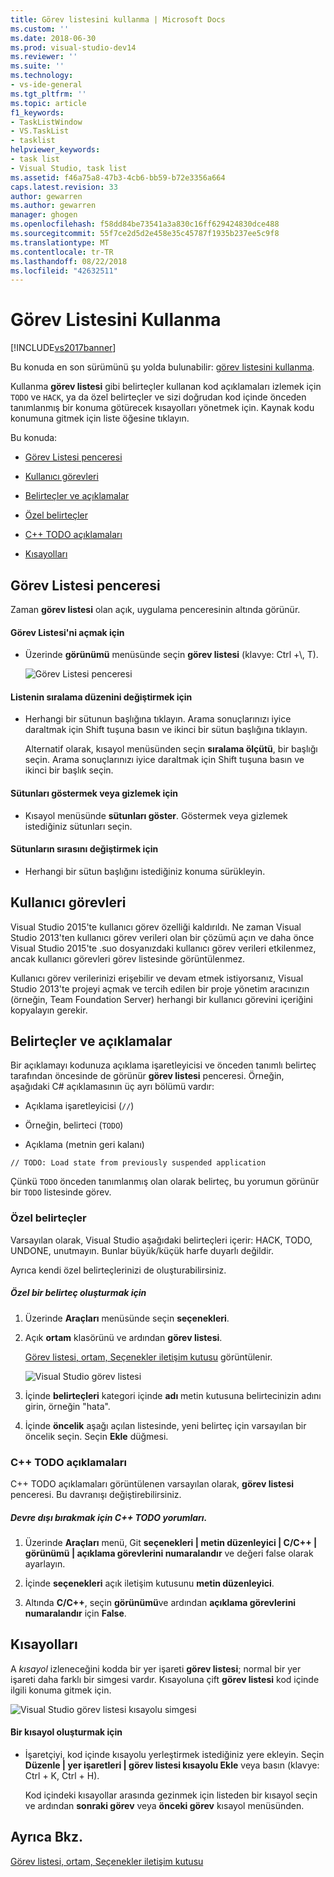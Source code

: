 ```yaml
---
title: Görev listesini kullanma | Microsoft Docs
ms.custom: ''
ms.date: 2018-06-30
ms.prod: visual-studio-dev14
ms.reviewer: ''
ms.suite: ''
ms.technology:
- vs-ide-general
ms.tgt_pltfrm: ''
ms.topic: article
f1_keywords:
- TaskListWindow
- VS.TaskList
- tasklist
helpviewer_keywords:
- task list
- Visual Studio, task list
ms.assetid: f46a75a8-47b3-4cb6-bb59-b72e3356a664
caps.latest.revision: 33
author: gewarren
ms.author: gewarren
manager: ghogen
ms.openlocfilehash: f58dd84be73541a3a830c16ff629424830dce488
ms.sourcegitcommit: 55f7ce2d5d2e458e35c45787f1935b237ee5c9f8
ms.translationtype: MT
ms.contentlocale: tr-TR
ms.lasthandoff: 08/22/2018
ms.locfileid: "42632511"
---
```

# <a name="using-the-task-list"></a>Görev Listesini Kullanma
[!INCLUDE[vs2017banner](../includes/vs2017banner.md)]

Bu konuda en son sürümünü şu yolda bulunabilir: [görev listesini kullanma](https://docs.microsoft.com/visualstudio/ide/using-the-task-list).  
  
Kullanma **görev listesi** gibi belirteçler kullanan kod açıklamaları izlemek için `TODO` ve `HACK`, ya da özel belirteçler ve sizi doğrudan kod içinde önceden tanımlanmış bir konuma götürecek kısayolları yönetmek için. Kaynak kodu konumuna gitmek için liste öğesine tıklayın.  
  
 Bu konuda:  
  
-   [Görev Listesi penceresi](../ide/using-the-task-list.md#taskListWindow)  
  
-   [Kullanıcı görevleri](../ide/using-the-task-list.md#userTasks)  
  
-   [Belirteçler ve açıklamalar](../ide/using-the-task-list.md#tokensComments)  
  
-   [Özel belirteçler](../ide/using-the-task-list.md#customTokens)  
  
-   [C++ TODO açıklamaları](../ide/using-the-task-list.md#cppComments)  
  
-   [Kısayolları](../ide/using-the-task-list.md#shortcuts)  
  
##  <a name="taskListWindow"></a> Görev Listesi penceresi  
 Zaman **görev listesi** olan açık, uygulama penceresinin altında görünür.  
  
#### <a name="to-open-the-task-list"></a>Görev Listesi'ni açmak için  
  
-   Üzerinde **görünümü** menüsünde seçin **görev listesi** (klavye: Ctrl +\\, T).  
  
     ![Görev Listesi penceresi](../ide/media/vs2015-task-list.png "vs2015_task_list")  
  
#### <a name="to-change-the-sort-order-of-the-list"></a>Listenin sıralama düzenini değiştirmek için  
  
-   Herhangi bir sütunun başlığına tıklayın. Arama sonuçlarınızı iyice daraltmak için Shift tuşuna basın ve ikinci bir sütun başlığına tıklayın.  
  
     Alternatif olarak, kısayol menüsünden seçin **sıralama ölçütü**, bir başlığı seçin. Arama sonuçlarınızı iyice daraltmak için Shift tuşuna basın ve ikinci bir başlık seçin.  
  
#### <a name="to-show-or-hide-columns"></a>Sütunları göstermek veya gizlemek için  
  
-   Kısayol menüsünde **sütunları göster**. Göstermek veya gizlemek istediğiniz sütunları seçin.  
  
#### <a name="to-change-the-order-of-the-columns"></a>Sütunların sırasını değiştirmek için  
  
-   Herhangi bir sütun başlığını istediğiniz konuma sürükleyin.  
  
##  <a name="userTasks"></a> Kullanıcı görevleri  
 Visual Studio 2015'te kullanıcı görev özelliği kaldırıldı. Ne zaman Visual Studio 2013'ten kullanıcı görev verileri olan bir çözümü açın ve daha önce Visual Studio 2015'te .suo dosyanızdaki kullanıcı görev verileri etkilenmez, ancak kullanıcı görevleri görev listesinde görüntülenmez.  
  
 Kullanıcı görev verilerinizi erişebilir ve devam etmek istiyorsanız, Visual Studio 2013'te projeyi açmak ve tercih edilen bir proje yönetim aracınızın (örneğin, Team Foundation Server) herhangi bir kullanıcı görevini içeriğini kopyalayın gerekir.  
  
##  <a name="tokensComments"></a> Belirteçler ve açıklamalar  
 Bir açıklamayı kodunuza açıklama işaretleyicisi ve önceden tanımlı belirteç tarafından öncesinde de görünür **görev listesi** penceresi. Örneğin, aşağıdaki C# açıklamasının üç ayrı bölümü vardır:  
  
-   Açıklama işaretleyicisi (`//`)  
  
-   Örneğin, belirteci (`TODO`)  
  
-   Açıklama (metnin geri kalanı)  
  
```  
// TODO: Load state from previously suspended application  
```  
  
 Çünkü `TODO` önceden tanımlanmış olan olarak belirteç, bu yorumun görünür bir `TODO` listesinde görev.  
  
###  <a name="customTokens"></a> Özel belirteçler  
 Varsayılan olarak, Visual Studio aşağıdaki belirteçleri içerir: HACK, TODO, UNDONE, unutmayın. Bunlar büyük/küçük harfe duyarlı değildir.  
  
 Ayrıca kendi özel belirteçlerinizi de oluşturabilirsiniz.  
  
##### <a name="to-create-a-custom-token"></a>Özel bir belirteç oluşturmak için  
  
1.  Üzerinde **Araçları** menüsünde seçin **seçenekleri**.  
  
2.  Açık **ortam** klasörünü ve ardından **görev listesi**.  
  
     [Görev listesi, ortam, Seçenekler iletişim kutusu](../ide/reference/task-list-environment-options-dialog-box.md) görüntülenir.  
  
     ![Visual Studio görev listesi](../ide/media/vs2015-task-list-options.png "vs2015_task_list_options")  
  
3.  İçinde **belirteçleri** kategori içinde **adı** metin kutusuna belirtecinizin adını girin, örneğin "hata".  
  
4.  İçinde **öncelik** aşağı açılan listesinde, yeni belirteç için varsayılan bir öncelik seçin. Seçin **Ekle** düğmesi.  
  
###  <a name="cppComments"></a> C++ TODO açıklamaları  
 C++ TODO açıklamaları görüntülenen varsayılan olarak, **görev listesi** penceresi. Bu davranışı değiştirebilirsiniz.  
  
##### <a name="to-turn-off-c-todo-comments"></a>Devre dışı bırakmak için C++ TODO yorumları.  
  
1.  Üzerinde **Araçları** menü, Git **seçenekleri &#124; metin düzenleyici &#124; C/C++ &#124; görünümü &#124; açıklama görevlerini numaralandır** ve değeri false olarak ayarlayın.  
  
2.  İçinde **seçenekleri** açık iletişim kutusunu **metin düzenleyici**.  
  
3.  Altında **C/C++**, seçin **görünümü**ve ardından **açıklama görevlerini numaralandır** için **False**.  
  
##  <a name="shortcuts"></a> Kısayolları  
 A *kısayol* izleneceğini kodda bir yer işareti **görev listesi**; normal bir yer işareti daha farklı bir simgesi vardır. Kısayoluna çift **görev listesi** kod içinde ilgili konuma gitmek için.  
  
 ![Visual Studio görev listesi kısayolu simgesi](../ide/media/vs2015-task-list-bookmark.png "vs2015_task_list_bookmark")  
  
#### <a name="to-create-a-shortcut"></a>Bir kısayol oluşturmak için  
  
-   İşaretçiyi, kod içinde kısayolu yerleştirmek istediğiniz yere ekleyin. Seçin **Düzenle &#124; yer işaretleri &#124; görev listesi kısayolu Ekle** veya basın (klavye: Ctrl + K, Ctrl + H).  
  
     Kod içindeki kısayollar arasında gezinmek için listeden bir kısayol seçin ve ardından **sonraki görev** veya **önceki görev** kısayol menüsünden.  
  
## <a name="see-also"></a>Ayrıca Bkz.  
 [Görev listesi, ortam, Seçenekler iletişim kutusu](../ide/reference/task-list-environment-options-dialog-box.md)



